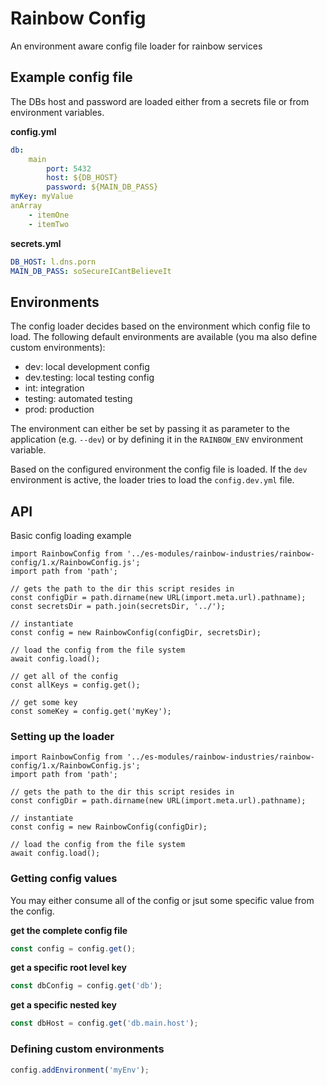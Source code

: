 # Rainbow Config

An environment aware config file loader for rainbow services

## Example config file

The DBs host and password are loaded either from a secrets file or from environment variables.

**config.yml**
```yaml
db:
    main
        port: 5432
        host: ${DB_HOST}
        password: ${MAIN_DB_PASS}
myKey: myValue
anArray
    - itemOne
    - itemTwo
```

**secrets.yml**
```yaml
DB_HOST: l.dns.porn
MAIN_DB_PASS: soSecureICantBelieveIt
```

## Environments

The config loader decides based on the environment which config file to load. The following default environments are available (you ma also define custom environments):

- dev: local development config
- dev.testing: local testing config
- int: integration 
- testing: automated testing
- prod: production

The environment can either be set by passing it as parameter to the application (e.g. `--dev`) or by defining it in the `RAINBOW_ENV` environment variable.

Based on the configured environment the config file is loaded. If the `dev` environment is active, the loader tries to load the `config.dev.yml` file.

## API

Basic config loading example

```javascrript
import RainbowConfig from '../es-modules/rainbow-industries/rainbow-config/1.x/RainbowConfig.js';
import path from 'path';

// gets the path to the dir this script resides in
const configDir = path.dirname(new URL(import.meta.url).pathname);
const secretsDir = path.join(secretsDir, '../');

// instantiate
const config = new RainbowConfig(configDir, secretsDir);

// load the config from the file system
await config.load();

// get all of the config
const allKeys = config.get();

// get some key
const someKey = config.get('myKey');
```


### Setting up the loader

```javascrript
import RainbowConfig from '../es-modules/rainbow-industries/rainbow-config/1.x/RainbowConfig.js';
import path from 'path';

// gets the path to the dir this script resides in
const configDir = path.dirname(new URL(import.meta.url).pathname);

// instantiate
const config = new RainbowConfig(configDir);

// load the config from the file system
await config.load();
```


### Getting config values

You may either consume all of the config or jsut some specific value from the config.

**get the complete config file**
```javascript
const config = config.get();
```

**get a specific root level key**
```javascript
const dbConfig = config.get('db');
```

**get a specific nested key**
```javascript
const dbHost = config.get('db.main.host');
```

### Defining custom environments

```javascript
config.addEnvironment('myEnv');
```


